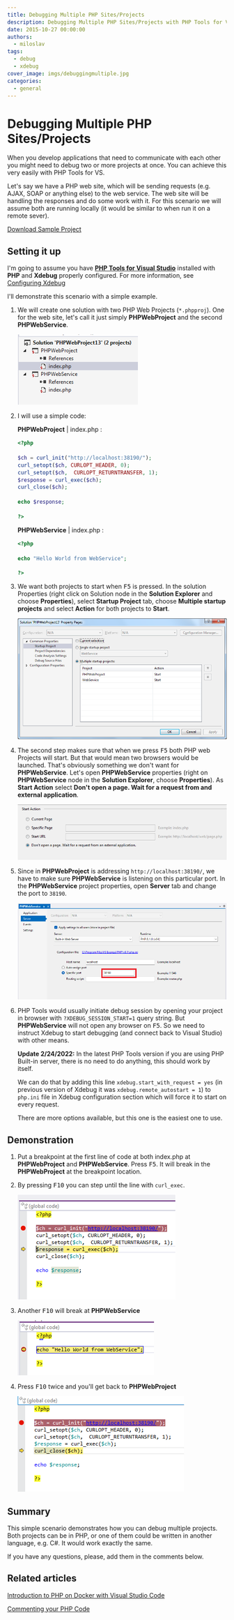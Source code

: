 ```yaml
---
title: Debugging Multiple PHP Sites/Projects
description: Debugging Multiple PHP Sites/Projects with PHP Tools for Visual Studio and Xdebug
date: 2015-10-27 00:00:00
authors:
  - miloslav
tags:
  - debug
  - xdebug
cover_image: imgs/debuggingmultiple.jpg
categories:
  - general
---
```


# Debugging Multiple PHP Sites/Projects

When you develop applications that need to communicate with each other you might need to debug two or more projects at once. You can achieve this very easily with PHP Tools for VS.

<!-- more -->

Let's say we have a PHP web site, which will be sending requests (e.g. AJAX, SOAP or anything else) to the web service. The web site will be handling the responses and do some work with it. For this scenario we will assume both are running locally (it would be similar to when run it on a remote sever).

<a class="btn btn-primary" style="margin-top:10px" href="https://devsense.blob.core.windows.net/phptools/pub/DebuggingMultiplePHPProjects.zip">
    <i class="fa fa-download"></i>
    Download Sample Project
</a>

## Setting it up

I'm going to assume you have [**PHP Tools for Visual Studio**](https://blog.devsense.com/php-tools-at-a-glance) installed with **PHP** and **Xdebug** properly configured. For more information, see [Configuring Xdebug](http://docs.devsense.com/debugging/configuring-xdebug)

I'll demonstrate this scenario with a simple example.

1. We will create one solution with two PHP Web Projects (`*.phpproj`). One for the web site, let's call it just simply **PHPWebProject** and the second **PHPWebService**.

   ![project](imgs\project.png)

2. I will use a simple code:

   **PHPWebProject** | index.php :

   ```php
   <?php
 
   $ch = curl_init("http://localhost:38190/");
   curl_setopt($ch, CURLOPT_HEADER, 0);
   curl_setopt($ch,  CURLOPT_RETURNTRANSFER, 1);
   $response = curl_exec($ch);
   curl_close($ch);
 
   echo $response;
 
   ?>
   ```

   **PHPWebService** | index.php :

   ```php
   <?php
  
   echo "Hello World from WebService";
    
   ?>
   ```

3. We want both projects to start when <kbd>F5</kbd> is pressed. In the solution Properties (right click on Solution node in the **Solution Explorer** and choose **Properties**), select **Startup Project** tab, choose **Multiple startup projects** and select **Action** for both projects to **Start**.

   ![solution-properties](imgs\solution-properties.png)

4. The second step makes sure that when we press <kbd>F5</kbd> both PHP web Projects will start. But that would mean two browsers would be launched. That's obviously something we don't want for **PHPWebService**. Let's open **PHPWebService** properties (right on **PHPWebService** node in the **Solution Explorer**, choose **Properties**). As **Start Action** select **Don't open a page. Wait for a request from and external application**.

   ![start-action](imgs\start-action.png)

5. Since in **PHPWebProject** is addressing `http://localhost:38190/`, we have to make sure **PHPWebService** is listening on this particular port. In the **PHPWebService** project properties, open **Server** tab and change the port to `38190`.

   ![project-port](imgs\project-port.png)

6. PHP Tools would usually initiate debug session by opening your project in browser with `?XDEBUG_SESSION_START=1` query string. But **PHPWebService** will not open any browser on <kbd>F5</kbd>. So we need to instruct Xdebug to start debugging (and connect back to Visual Studio) with other means.

   **Update 2/24/2022:** In the latest PHP Tools version if you are using PHP Built-in server, there is no need to do anything, this should work by itself.

   We can do that by adding this line `xdebug.start_with_request = yes` (in previous version of Xdebug it was `xdebug.remote_autostart = 1`) to `php.ini` file in Xdebug configuration section which will force it to start on every request.

   There are more options available, but this one is the easiest one to use.

## Demonstration

1. Put a breakpoint at the first line of code at both index.php at **PHPWebProject** and **PHPWebService**. Press <kbd>F5</kbd>. It will break in the **PHPWebProject** at the breakpoint location.

2. By pressing <kbd>F10</kbd> you can step until the line with `curl_exec`.
 
   ![debugging-phpwebproject-1](imgs\debugging-phpwebproject-1.png)

3. Another <kbd>F10</kbd> will break at **PHPWebService**

   ![debugging-phpwebservice](imgs\debugging-phpwebservice.png)
 
4. Press <kbd>F10</kbd> twice and you'll get back to **PHPWebProject**

   ![debugging-phpwebproject-2](imgs\debugging-phpwebproject-2.png)

## Summary

This simple scenario demonstrates how you can debug multiple projects. Both projects can be in PHP, or one of them could be written in another language, e.g. C#. It would work exactly the same. 

If you have any questions, please, add them in the comments below.

## Related articles

[Introduction to PHP on Docker with Visual Studio Code](https://blog.devsense.com/introduction-to-php-on-docker-with-visual-studio-code)

[Commenting your PHP Code](https://blog.devsense.com/commenting-your-php-code)





